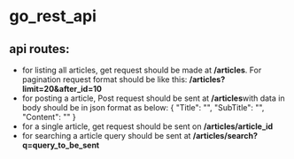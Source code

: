 # go_rest_api

## api routes:
<ul>
    <li>for listing all articles, get request should be made at <b>/articles</b>. For pagination request format should be like this: <b>/articles?limit=20&after_id=10</b></li>
    <li>for posting a article, Post request should be sent at <b>/articles</b>with data in body should be in json format as below:
        {
            "Title": "",
            "SubTitle": "",
            "Content": ""
        }
    </li>
    <li>for a single article, get request should be sent on <b>/articles/article_id</b></li>
    <li>for searching a article query should be sent at <b>/articles/search?q=query_to_be_sent</b></li>

</ul>